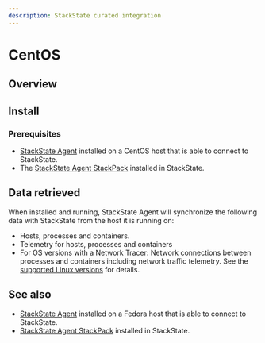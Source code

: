 ```yaml
---
description: StackState curated integration
---
```


# CentOS

## Overview

## Install

### Prerequisites
 
* [StackState Agent](/setup/agent/linux.md) installed on a CentOS host that is able to connect to StackState.
* The [StackState Agent StackPack](/stackpacks/integrations/agent.md) installed in StackState.

## Data retrieved

When installed and running, StackState Agent will synchronize the following data with StackState from the host it is running on:

- Hosts, processes and containers.
- Telemetry for hosts, processes and containers   
- For OS versions with a Network Tracer: Network connections between processes and containers including network traffic telemetry. See the [supported Linux versions](/setup/agent/linux.md#supported-linux-versions) for details.

## See also

* [StackState Agent](/setup/agent/linux.md) installed on a Fedora host that is able to connect to StackState.
* [StackState Agent StackPack](/stackpacks/integrations/agent.md) installed in StackState.